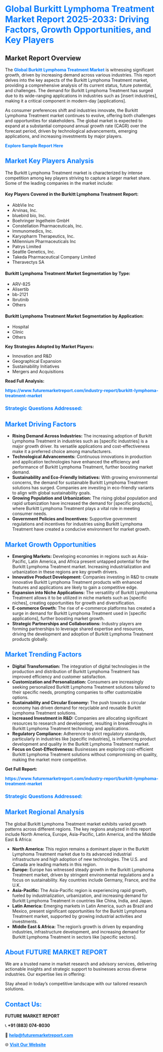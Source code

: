 <h1 style="color: #007BFF;">Global Burkitt Lymphoma Treatment Market Report 2025-2033: Driving Factors, Growth Opportunities, and Key Players</h1>

<section id="overview">
<h2>Market Report Overview</h2>
<p>The <a href="https://www.futuremarketreport.com/industry-report/burkitt-lymphoma-treatment-market" style="color: #007BFF; text-decoration: none;"><strong>Global Burkitt Lymphoma Treatment Market</strong></a> is witnessing significant growth, driven by increasing demand across various industries. This report delves into the key aspects of the Burkitt Lymphoma Treatment market, providing a comprehensive analysis of its current status, future potential, and challenges. The demand for Burkitt Lymphoma Treatment has surged due to its wide-ranging applications in industries such as [insert industries], making it a critical component in modern-day [applications].</p>
<p>As consumer preferences shift and industries innovate, the Burkitt Lymphoma Treatment market continues to evolve, offering both challenges and opportunities for stakeholders. The global market is expected to expand at a substantial compound annual growth rate (CAGR) over the forecast period, driven by technological advancements, emerging applications, and increasing investments by major players.</p>
</section>

<section id="overview">
<p><a href="https://www.futuremarketreport.com/request-sample/reportId=52605" style="color: #007BFF; text-decoration: none;"><strong>Explore Sample Report Here</strong></a></p>
</section>

<section id="key-players">
<h2 style="color: #007BFF;">Market Key Players Analysis</h2>
<p>The Burkitt Lymphoma Treatment market is characterized by intense competition among key players striving to capture a larger market share. Some of the leading companies in the market include:</p>
<h4>Key Players Covered in the Burkitt Lymphoma Treatment Report:</h4>
<ul><li>AbbVie Inc</li><li>Arvinas, Inc.</li><li>bluebird bio, Inc.</li><li>Boehringer Ingelheim GmbH</li><li>Constellation Pharmaceuticals, Inc.</li><li>Immunomedics, Inc.</li><li>Karyopharm Therapeutics, Inc.</li><li>Millennium Pharmaceuticals Inc</li><li>Patrys Limited</li><li>Seattle Genetics, Inc.</li><li>Takeda Pharmaceutical Company Limited</li><li>Theravectys SA</li></ul>
<h4>Burkitt Lymphoma Treatment Market Segmentation by Type:</h4>
<ul><li>ARV-825</li><li>Alisertib</li><li>bb-2121</li><li>Ibrutinib</li><li>Others</li></ul>

<h4>Burkitt Lymphoma Treatment Market Segmentation by Application:</h4>
<ul><li>Hospital</li><li>Clinic</li><li>Others</li></ul>
<p><strong>Key Strategies Adopted by Market Players:</strong></p>
<ul>
<li>Innovation and R&D</li>
<li>Geographical Expansion</li>
<li>Sustainability Initiatives</li>
<li>Mergers and Acquisitions</li>
</ul>
</section>

<section>
<p><strong>Read Full Analysis: </strong></p><a href="https://www.futuremarketreport.com/industry-report/burkitt-lymphoma-treatment-market" style="color: #007BFF; text-decoration: none;"><strong>https://www.futuremarketreport.com/industry-report/burkitt-lymphoma-treatment-market</strong></a>
<h3 style="color: #007BFF;">Strategic Questions Addressed:</h3>
</section>

<section id="driving-factors">
<h2 style="color: #007BFF;">Market Driving Factors</h2>
<ul>
<li><strong>Rising Demand Across Industries:</strong> The increasing adoption of Burkitt Lymphoma Treatment in industries such as [specific industries] is a major growth driver. Its versatile applications and cost-effectiveness make it a preferred choice among manufacturers.</li>
<li><strong>Technological Advancements:</strong> Continuous innovations in production and application technologies have enhanced the efficiency and performance of Burkitt Lymphoma Treatment, further boosting market demand.</li>
<li><strong>Sustainability and Eco-Friendly Initiatives:</strong> With growing environmental concerns, the demand for sustainable Burkitt Lymphoma Treatment solutions has surged. Companies are investing in eco-friendly variants to align with global sustainability goals.</li>
<li><strong>Growing Population and Urbanization:</strong> The rising global population and rapid urbanization have increased the demand for [specific products], where Burkitt Lymphoma Treatment plays a vital role in meeting consumer needs.</li>
<li><strong>Government Policies and Incentives:</strong> Supportive government regulations and incentives for industries using Burkitt Lymphoma Treatment have created a conducive environment for market growth.</li>
</ul>
</section>

<section id="growth-opportunities">
<h2 style="color: #007BFF;">Market Growth Opportunities</h2>
<ul>
<li><strong>Emerging Markets:</strong> Developing economies in regions such as Asia-Pacific, Latin America, and Africa present untapped potential for the Burkitt Lymphoma Treatment market. Increasing industrialization and urbanization in these regions are key growth drivers.</li>
<li><strong>Innovative Product Development:</strong> Companies investing in R&D to create innovative Burkitt Lymphoma Treatment products with enhanced features and applications are likely to gain a competitive edge.</li>
<li><strong>Expansion into Niche Applications:</strong> The versatility of Burkitt Lymphoma Treatment allows it to be utilized in niche markets such as [specific niches], creating opportunities for growth and diversification.</li>
<li><strong>E-commerce Growth:</strong> The rise of e-commerce platforms has created a surge in demand for Burkitt Lymphoma Treatment used in [specific applications], further boosting market growth.</li>
<li><strong>Strategic Partnerships and Collaborations:</strong> Industry players are forming partnerships to leverage shared expertise and resources, driving the development and adoption of Burkitt Lymphoma Treatment products globally.</li>
</ul>
</section>

<section id="trending-factors">
<h2 style="color: #007BFF;">Market Trending Factors</h2>
<ul>
<li><strong>Digital Transformation:</strong> The integration of digital technologies in the production and distribution of Burkitt Lymphoma Treatment has improved efficiency and customer satisfaction.</li>
<li><strong>Customization and Personalization:</strong> Consumers are increasingly seeking personalized Burkitt Lymphoma Treatment solutions tailored to their specific needs, prompting companies to offer customizable options.</li>
<li><strong>Sustainability and Circular Economy:</strong> The push towards a circular economy has driven demand for recyclable and reusable Burkitt Lymphoma Treatment solutions.</li>
<li><strong>Increased Investment in R&D:</strong> Companies are allocating significant resources to research and development, resulting in breakthroughs in Burkitt Lymphoma Treatment technology and applications.</li>
<li><strong>Regulatory Compliance:</strong> Adherence to strict regulatory standards, particularly in industries like [specific industries], is influencing product development and quality in the Burkitt Lymphoma Treatment market.</li>
<li><strong>Focus on Cost-Effectiveness:</strong> Businesses are exploring cost-efficient Burkitt Lymphoma Treatment solutions without compromising on quality, making the market more competitive.</li>
</ul>
</section>

<section>
<p><strong>Get Full Report: </strong></p><a href="https://www.futuremarketreport.com/industry-report/burkitt-lymphoma-treatment-market" style="color: #007BFF; text-decoration: none;"><strong>https://www.futuremarketreport.com/industry-report/burkitt-lymphoma-treatment-market</strong></a>
<h3 style="color: #007BFF;">Strategic Questions Addressed:</h3>
</section>


<section id="regional-analysis">
<h2 style="color: #007BFF;">Market Regional Analysis</h2>
<p>The global Burkitt Lymphoma Treatment market exhibits varied growth patterns across different regions. The key regions analyzed in this report include North America, Europe, Asia-Pacific, Latin America, and the Middle East & Africa:</p>
<ul>
<li><strong>North America:</strong> This region remains a dominant player in the Burkitt Lymphoma Treatment market due to its advanced industrial infrastructure and high adoption of new technologies. The U.S. and Canada are leading markets in this region.</li>
<li><strong>Europe:</strong> Europe has witnessed steady growth in the Burkitt Lymphoma Treatment market, driven by stringent environmental regulations and a focus on sustainability. Key countries include Germany, France, and the U.K.</li>
<li><strong>Asia-Pacific:</strong> The Asia-Pacific region is experiencing rapid growth, fueled by industrialization, urbanization, and increasing demand for Burkitt Lymphoma Treatment in countries like China, India, and Japan.</li>
<li><strong>Latin America:</strong> Emerging markets in Latin America, such as Brazil and Mexico, present significant opportunities for the Burkitt Lymphoma Treatment market, supported by growing industrial activities and investments.</li>
<li><strong>Middle East & Africa:</strong> The region’s growth is driven by expanding industries, infrastructure development, and increasing demand for Burkitt Lymphoma Treatment in sectors like [specific sectors].</li>
</ul>
</section>

<footer>
<h2 style="color: #007BFF;">About FUTURE MARKET REPORT</h2>
<p>We are a trusted name in market research and advisory services, delivering actionable insights and strategic support to businesses across diverse industries. Our expertise lies in offering:</p>

<p>Stay ahead in today’s competitive landscape with our tailored research solutions.</p>

<h2 style="color: #007BFF;">Contact Us:</h2>
<p><strong>FUTURE MARKET REPORT</strong></p>
<p>📞 <strong>+91 (883) 074-8030</strong></p>
<p>📧 <strong><a href="mailto:help@futuremarketreport.com" style="color: #007BFF;">help@futuremarketreport.com</a></strong></p>
<p>🌐 <strong><a href="https://www.futuremarketreport.com/" style="color: #007BFF;">Visit Our Website</a></strong></p>
</footer>